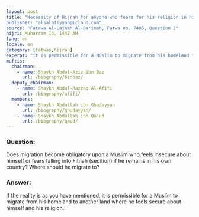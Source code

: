 ```yaml
---
layout: post
title: "Necessity of Hijrah for anyone who fears for his religion in his country"
publisher: "alsalafiyyah@icloud.com"
source: "Fatawa Al-Lajnah Al-Da'imah, Fatwa no. 7485, Question 2"
hijri: Muharram 14, 1442 AH
lang: en
locale: en
category: [fatwas,hijrah]
excerpt: "it is permissible for a Muslim to migrate from his homeland to another land where he feels secure about himself and his religion."
muftis:
  chairman: 
    - name: Shaykh Abdul-Aziz ibn Baz
      url: /biography/binbaz/
  deputy_chairman:
    - name: Shaykh Abdul-Razzaq Al-Afifi
      url: /biography/afifi/
  members: 
    - name: Shaykh Abdullah ibn Ghudayyan
      url: /biography/ghudayyan/
    - name: Shaykh Abdullah ibn Qa'ud
      url: /biography/qaud/
---
```


### Question:

Does migration become obligatory upon a Muslim who feels insecure about himself or fears falling into Fitnah (sedition) if he remains in his own country? Where should he migrate to? 

### Answer:

If the reality is as you have mentioned, it is permissible for a Muslim to migrate from his homeland to another land where he feels secure about himself and his religion.
